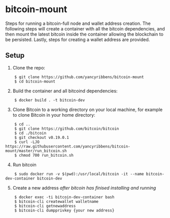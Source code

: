 # bitcoin-mount
Steps for running a bitcoin-full node and wallet address creation.  The following steps will create a container with all the bitcoin dependencies, and then mount the latest bitcoin inside the container allowing the blockchain to be persisted.  Lastly, steps for creating a wallet address are provided.

## Setup

1. Clone the repo:
```console
    $ git clone https://github.com/yancyribbens/bitcoin-mount
    $ cd bitcoin-mount
```

2. Build the container and all bitcoind dependencies:
```console
    $ docker build . -t bitcoin-dev
```

3. Clone Bitcoin to a working directory on your local machine, for example to clone Bitcoin in your home directory:
```console
    $ cd ..
    $ git clone https://github.com/bitcoin/bitcoin
    $ cd ./bitcoin
    $ git checkout v0.19.0.1
    $ curl -LJO https://raw.githubusercontent.com/yancyribbens/bitcoin-mount/master/run_bitcoin.sh
    $ chmod 700 run_bitcoin.sh
```

4. Run bitcoin
```console
    $ sudo docker run -v $(pwd):/usr/local/bitcoin -it --name bitcoin-dev-container bitcoin-dev
```

5. Create a new address _after bitcoin has finised installing and running_
```console
    $ docker exec -ti bitcoin-dev-container bash
    $ bitcoin-cli createwallet walletname
    $ bitcoin-cli getnewaddress
    $ bitcoin-cli dumpprivkey {your new address}
```

